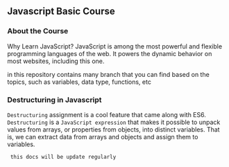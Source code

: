 ## Javascript Basic Course

### About the Course

Why Learn JavaScript?
JavaScript is among the most powerful and flexible programming languages of the web. It powers the dynamic behavior on most websites, including this one.

in this repository contains many branch that you can find based on the topics, such as variables, data type, functions, etc

### Destructuring in Javascript
```Destructuring``` assignment is a cool feature that came along with ES6.
```Destructuring``` is a ```JavaScript expression``` that makes it possible to unpack values from arrays, or properties from objects, into distinct variables. That is, we can extract data from arrays and objects and assign them to variables.

``` this docs will be update regularly```
